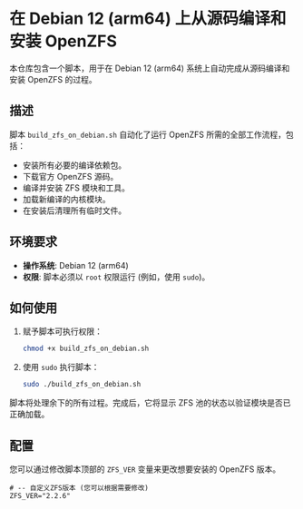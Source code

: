 # 在 Debian 12 (arm64) 上从源码编译和安装 OpenZFS

本仓库包含一个脚本，用于在 Debian 12 (arm64) 系统上自动完成从源码编译和安装 OpenZFS 的过程。

## 描述

脚本 `build_zfs_on_debian.sh` 自动化了运行 OpenZFS 所需的全部工作流程，包括：
* 安装所有必要的编译依赖包。
* 下载官方 OpenZFS 源码。
* 编译并安装 ZFS 模块和工具。
* 加载新编译的内核模块。
* 在安装后清理所有临时文件。

## 环境要求

* **操作系统**: Debian 12 (arm64)
* **权限**: 脚本必须以 `root` 权限运行 (例如，使用 `sudo`)。

## 如何使用

1.  赋予脚本可执行权限：
    ```sh
    chmod +x build_zfs_on_debian.sh
    ```

2.  使用 `sudo` 执行脚本：
    ```sh
    sudo ./build_zfs_on_debian.sh
    ```

脚本将处理余下的所有过程。完成后，它将显示 ZFS 池的状态以验证模块是否已正确加载。

## 配置

您可以通过修改脚本顶部的 `ZFS_VER` 变量来更改想要安装的 OpenZFS 版本。

```shell
# -- 自定义ZFS版本 (您可以根据需要修改)
ZFS_VER="2.2.6"
